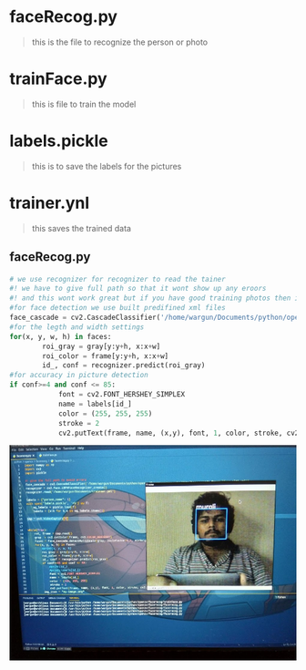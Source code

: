 # faceRecog.py
>this is the file to recognize the person or photo
# trainFace.py
>this is file to train the model
# labels.pickle
>this is to save the labels for the pictures
# trainer.ynl
>this saves the trained data
## faceRecog.py
```python
# we use recognizer for recognizer to read the tainer
#! we have to give full path so that it wont show up any eroors
#! and this wont work great but if you have good training photos then it will run
#for face detection we use built predifined xml files 
face_cascade = cv2.CascadeClassifier('/home/wargun/Documents/python/opencv/facerecog/cascades/data/haarcascade_frontalface_alt2.xml')
#for the legth and width settings
for(x, y, w, h) in faces:
        roi_gray = gray[y:y+h, x:x+w]
        roi_color = frame[y:y+h, x:x+w]
        id_, conf = recognizer.predict(roi_gray)
#for accuracy in picture detection
if conf>=4 and conf <= 85:
            font = cv2.FONT_HERSHEY_SIMPLEX
            name = labels[id_]
            color = (255, 255, 255)
            stroke = 2 
            cv2.putText(frame, name, (x,y), font, 1, color, stroke, cv2.LINE_AA)
```
![](images/pic1.jpg?raw=true)
